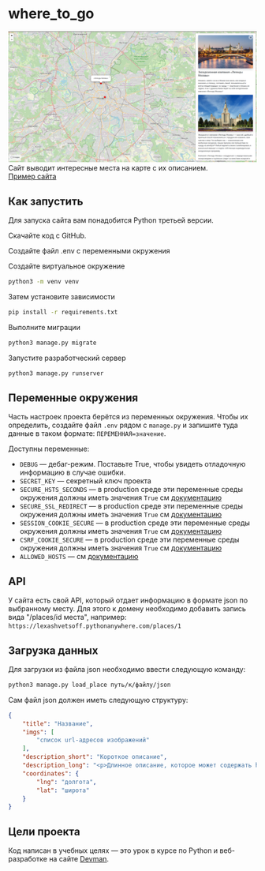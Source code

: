 # where_to_go
![Alt text](https://github.com/lexashvetsoff/where_to_go/blob/main/screenshots/where_to_go_1.png)
Сайт выводит интересные места на карте с их описанием.  
[Пример сайта](https://lexashvetsoff.pythonanywhere.com/)

## Как запустить

Для запуска сайта вам понадобится Python третьей версии.

Скачайте код с GitHub.  

Создайте файл .env с переменными окружения  

Создайте виртуальное окружение  
```sh
python3 -m venv venv
```

Затем установите зависимости

```sh
pip install -r requirements.txt
```

Выполните миграции  
```sh
python3 manage.py migrate
```

Запустите разработческий сервер

```sh
python3 manage.py runserver
```

## Переменные окружения

Часть настроек проекта берётся из переменных окружения. Чтобы их определить, создайте файл `.env` рядом с `manage.py` и запишите туда данные в таком формате: `ПЕРЕМЕННАЯ=значение`.

Доступны переменные:
- `DEBUG` — дебаг-режим. Поставьте True, чтобы увидеть отладочную информацию в случае ошибки.
- `SECRET_KEY` — секретный ключ проекта  
- `SECURE_HSTS_SECONDS` — в production среде эти переменные среды окружения должны иметь значения ```True``` см [документацию](https://docs.djangoproject.com/en/4.0/ref/settings/#secure-hsts-seconds)  
- `SECURE_SSL_REDIRECT` — в production среде эти переменные среды окружения должны иметь значения ```True``` см [документацию](https://docs.djangoproject.com/en/4.0/ref/settings/#secure-ssl-redirect)  
- `SESSION_COOKIE_SECURE` — в production среде эти переменные среды окружения должны иметь значения ```True``` см [документацию](https://docs.djangoproject.com/en/4.0/ref/settings/#session-cookie-secure)  
- `CSRF_COOKIE_SECURE` — в production среде эти переменные среды окружения должны иметь значения ```True``` см [документацию](https://docs.djangoproject.com/en/4.0/ref/settings/#csrf-cookie-secure)  
- `ALLOWED_HOSTS` — см [документацию](https://docs.djangoproject.com/en/3.1/ref/settings/#allowed-hosts)

## API
У сайта есть свой API, который отдает информацию в формате json по выбранному месту. Для этого к домену необходимо добавить запись вида "/places/id места", например: ```https://lexashvetsoff.pythonanywhere.com/places/1```

## Загрузка данных
Для загрузки из файла json необходимо ввести следующую команду:
```sh
python3 manage.py load_place путь/к/файлу/json
```

Сам файл json должен иметь следующую структуру:
```json
{
    "title": "Название",
    "imgs": [
        "список url-адресов изображений"
    ],
    "description_short": "Короткое описание",
    "description_long": "<p>Длинное описание, которое может содержать html-тэги href=\"https://www.instagram.com/anticafe.bi.zone/\" target=\"_blank\">в Instagram</a>.</p>",
    "coordinates": {
        "lng": "долгота",
        "lat": "широта"
    }
}
```

## Цели проекта

Код написан в учебных целях — это урок в курсе по Python и веб-разработке на сайте [Devman](https://dvmn.org).

